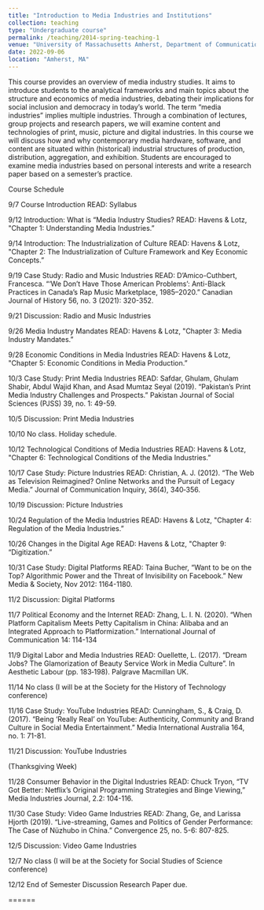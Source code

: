 ```yaml
---
title: "Introduction to Media Industries and Institutions"
collection: teaching
type: "Undergraduate course"
permalink: /teaching/2014-spring-teaching-1
venue: "University of Massachusetts Amherst, Department of Communication"
date: 2022-09-06
location: "Amherst, MA"
---
```


This course provides an overview of media industry studies. It aims to introduce students to the analytical frameworks and main topics about the structure and economics of media industries, debating their implications for social inclusion and democracy in today’s world. The term “media industries” implies multiple industries. Through a combination of lectures, group projects and research papers, we will examine content and technologies of print, music, picture and digital industries. In this course we will discuss how and why contemporary media hardware, software, and content are situated within (historical) industrial structures of production, distribution, aggregation, and exhibition. Students are encouraged to examine media industries based on personal interests and write a research paper based on a semester’s practice.


Course Schedule

9/7 Course Introduction
READ: Syllabus

9/12 Introduction: What is “Media Industry Studies?
READ: Havens & Lotz, "Chapter 1: Understanding Media Industries.”

9/14 Introduction: The Industrialization of Culture
READ: Havens & Lotz, "Chapter 2: The Industrialization of Culture Framework and Key Economic Concepts.”

9/19 Case Study: Radio and Music Industries
READ: D’Amico-Cuthbert, Francesca. “‘We Don’t Have Those American Problems’: Anti-Black Practices in Canada’s Rap Music Marketplace, 1985–2020.” Canadian Journal of History 56, no. 3 (2021): 320-352.

9/21 Discussion: Radio and Music Industries

9/26 Media Industry Mandates
READ: Havens & Lotz, "Chapter 3: Media Industry Mandates.”

9/28 Economic Conditions in Media Industries
READ: Havens & Lotz, "Chapter 5: Economic Conditions in Media Production.”

10/3 Case Study: Print Media Industries
READ: Safdar, Ghulam, Ghulam Shabir, Abdul Wajid Khan, and Asad Mumtaz Seyal (2019). “Pakistan’s Print Media Industry Challenges and Prospects.” Pakistan Journal of Social Sciences (PJSS) 39, no. 1: 49-59.

10/5 Discussion: Print Media Industries

10/10 No class. Holiday schedule.

10/12 Technological Conditions of Media Industries
READ: Havens & Lotz, "Chapter 6: Technological Conditions of the Media Industries.”

10/17 Case Study: Picture Industries
READ: Christian, A. J. (2012). “The Web as Television Reimagined? Online Networks and the Pursuit of Legacy Media.” Journal of Communication Inquiry, 36(4), 340‐356.

10/19 Discussion: Picture Industries

10/24 Regulation of the Media Industries
READ: Havens & Lotz, "Chapter 4: Regulation of the Media Industries.”

10/26 Changes in the Digital Age
READ: Havens & Lotz, "Chapter 9: “Digitization.”

10/31 Case Study: Digital Platforms
READ: Taina Bucher, “Want to be on the Top? Algorithmic Power and the Threat of Invisibility on Facebook.” New Media & Society, Nov 2012: 1164-1180.

11/2 Discussion: Digital Platforms

11/7 Political Economy and the Internet
READ: Zhang, L. I. N. (2020). “When Platform Capitalism Meets Petty Capitalism in China: Alibaba and an Integrated Approach to Platformization.” International Journal of Communication 14: 114-134

11/9 Digital Labor and Media Industries
READ: Ouellette, L. (2017). “Dream Jobs? The Glamorization of Beauty Service Work in Media Culture”. In Aesthetic Labour (pp. 183‐198). Palgrave Macmillan UK.

11/14 No class (I will be at the Society for the History of Technology conference)

11/16 Case Study: YouTube Industries
READ: Cunningham, S., & Craig, D. (2017). “Being ‘Really Real’ on YouTube: Authenticity, Community and Brand Culture in Social Media Entertainment.” Media International Australia 164, no. 1: 71-81.

11/21 Discussion: YouTube Industries

(Thanksgiving Week)

11/28 Consumer Behavior in the Digital Industries 
READ: Chuck Tryon, “TV Got Better: Netflix’s Original Programming Strategies and Binge Viewing,” Media Industries Journal, 2.2: 104-116.

11/30 Case Study: Video Game Industries
READ: Zhang, Ge, and Larissa Hjorth (2019). “Live-streaming, Games and Politics of Gender Performance: The Case of Nüzhubo in China.” Convergence 25, no. 5-6: 807-825.

12/5 Discussion: Video Game Industries

12/7 No class (I will be at the Society for Social Studies of Science conference)

12/12 End of Semester Discussion
Research Paper due.

======

